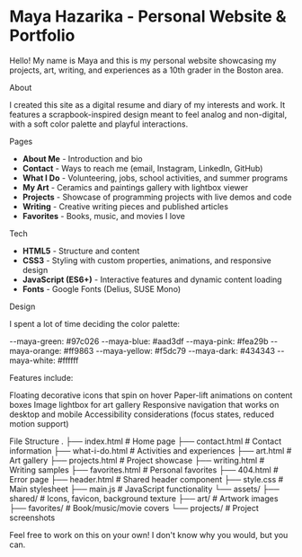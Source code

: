 # Maya Hazarika - Personal Website & Portfolio

Hello! My name is Maya and this is my personal website showcasing my projects, art, writing, and experiences as a 10th grader in the Boston area.

About

I created this site as a digital resume and diary of my interests and work. It features a scrapbook-inspired design meant to feel analog and non-digital, with a soft color palette and playful interactions.

Pages

- **About Me** - Introduction and bio
- **Contact** - Ways to reach me (email, Instagram, LinkedIn, GitHub)
- **What I Do** - Volunteering, jobs, school activities, and summer programs
- **My Art** - Ceramics and paintings gallery with lightbox viewer
- **Projects** - Showcase of programming projects with live demos and code
- **Writing** - Creative writing pieces and published articles
- **Favorites** - Books, music, and movies I love

Tech

- **HTML5** - Structure and content
- **CSS3** - Styling with custom properties, animations, and responsive design
- **JavaScript (ES6+)** - Interactive features and dynamic content loading
- **Fonts** - Google Fonts (Delius, SUSE Mono)

Design

I spent a lot of time deciding the color palette:

--maya-green: #97c026
--maya-blue: #aad3df
--maya-pink: #fea29b
--maya-orange: #ff9863
--maya-yellow: #f5dc79
--maya-dark: #434343
--maya-white: #ffffff

Features include:

Floating decorative icons that spin on hover
Paper-lift animations on content boxes
Image lightbox for art gallery
Responsive navigation that works on desktop and mobile
Accessibility considerations (focus states, reduced motion support)

File Structure
.
├── index.html              # Home page
├── contact.html            # Contact information
├── what-i-do.html         # Activities and experiences
├── art.html               # Art gallery
├── projects.html          # Project showcase
├── writing.html           # Writing samples
├── favorites.html         # Personal favorites
├── 404.html               # Error page
├── header.html            # Shared header component
├── style.css              # Main stylesheet
├── main.js                # JavaScript functionality
└── assets/
    ├── shared/            # Icons, favicon, background texture
    ├── art/               # Artwork images
    ├── favorites/         # Book/music/movie covers
    └── projects/          # Project screenshots

Feel free to work on this on your own! I don't know why you would, but you can.
